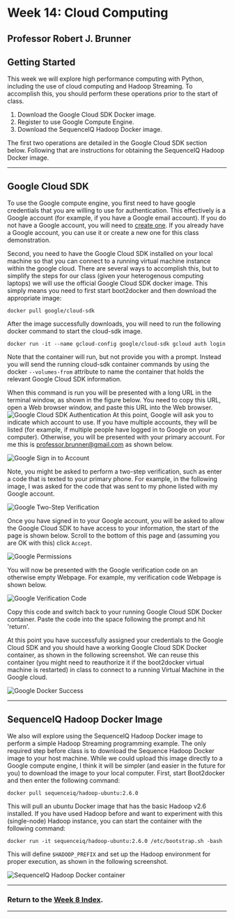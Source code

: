 # Week 14: Cloud Computing
## Professor Robert J. Brunner 
## Getting Started

This week we will explore high performance computing with Python, including the use of cloud computing and Hadoop Streaming. To accomplish this, you should perform these operations prior to the start of class.

1. Download the Google Cloud SDK Docker image.
2. Register to use Google Compute Engine.
3. Download the SequenceIQ Hadoop Docker image.

The first two operations are detailed in the Google Cloud SDK section below. Following that are instructions for obtaining the SequenceIQ Hadoop Docker image.

-----

## Google Cloud SDK

To use the Google compute engine, you first need to have google credentials that you are willing to use for authentication. This effectively is a Google account (for example, if you have a Google email account). If you do not have a Google account, you will need to [create one](https://accounts.google.com/SignUp?hl=en). If you already have a Google account, you can use it or create a new one for this class demonstration.

Second, you need to have the Google Cloud SDK installed on your local machine so that you can connect to a running virtual machine instance within the google cloud. There are several ways to accomplish this, but to simplify the steps for our class (given your heterogenous computing laptops) we will use the official Google Cloud SDK docker image. This simply means you need to first start boot2docker and then download the appropriate image:

    docker pull google/cloud-sdk

After the image successfully downloads, you will need to run the following docker command to start the cloud-sdk image. 

    docker run -it --name gcloud-config google/cloud-sdk gcloud auth login

Note that the container will run, but not provide you with a prompt. Instead you will send the running cloud-sdk container commands by using the docker `--volumes-from` attribute to name the container that holds the relevant Google Cloud SDK information.

When this command is run you will be presented with a long URL in the terminal window, as shown in the figure below. You need to copy this URL, open a Web browser window, and paste this URL into the Web browser.
![Google Cloud SDK Authentication](images/google-csdk.png)
At this point, Google will ask you to indicate which account to use. If you have multiple accounts, they will be listed (for example, if multiple people have logged in to Google on your computer). Otherwise, you will be presented with your primary account. For me this is professor.brunner@gmail.com as shown below.

![Google Sign in to Account](images/google-account.png)

Note, you might be asked to perform a two-step verification, such as enter a code that is texted to your primary phone. For example, in the following image, I was asked for the code that was sent to my phone listed with my Google account.

![Google Two-Step Verification](images/google-2step.png)

Once you have signed in to your Google account, you will be asked to allow the Google Cloud SDK to have access to your information, the start of the page is shown below. Scroll to the bottom of this page and (assuming you are OK with this) click `Accept`. 

![Google Permissions](images/google-permit.png)

You will now be presented with the Google verification code on an otherwise empty Webpage. For example, my verification code Webpage is shown below.

![Google Verification Code](images/google-code.png)

Copy this code and switch back to your running Google Cloud SDK Docker container. Paste the code into the space following the prompt and hit 'return'.

At this point you have successfully assigned your credentials to the Google Cloud SDK and you should have a working Google Cloud SDK Docker container, as shown in the following screenshot. We can reuse this container (you might need to reauthorize it if the boot2docker virtual machine is restarted) in class to connect to a running Virtual Machine in the Google cloud.

![Google Docker Success](images/google-success.png)

-----

## SequenceIQ Hadoop Docker Image

We also will explore using the SequenceIQ Hadoop Docker image to perform a simple Hadoop Streaming programming example. The only required step before class is to download the Sequence Hadoop Docker image to your host machine. While we could upload this image directly to a Google compute engine, I think it will be simpler (and easier in the future for you) to download the image to your local computer. First, start Boot2docker and then enter the following command:

    docker pull sequenceiq/hadoop-ubuntu:2.6.0

This will pull an ubuntu Docker image that has the basic Hadoop v2.6 installed. If you have used Hadoop before and want to experiment with this (single-node) Hadoop instance, you can start the container with the following command:

    docker run -it sequenceiq/hadoop-ubuntu:2.6.0 /etc/bootstrap.sh -bash

This will define `$HADOOP_PREFIX` and set up the Hadoop environment for proper execution, as shown in the following screenshot.

![SequenceIQ Hadoop Docker container](images/hadoop-docker.png)

-----
### Return to the [Week 8 Index](index.ipynb).

-----
